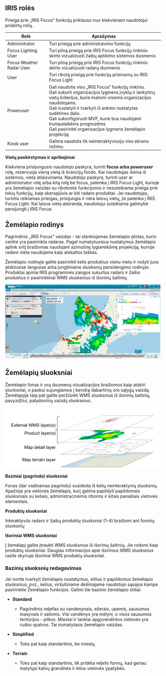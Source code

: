 ## IRIS rolės

Prieiga prie „IRIS Focus“ funkcijų priklauso nuo kiekvienam naudotojui priskirtų rolių.


| Rolė                  | Aprašymas |
| --------------------- | ----------- |
| Administrator  | Turi prieigą prie administravimo funkcijų |
| Focus Lighting User   | Turi pilną prieigą prie IRIS Focus funkcijų rinkinio skirto vizualizuoti žaibų aptikimo sistemos duomenis|
| Focus Weather Radar User  | Turi pilną prieigą prie IRIS Focus funkcijų rinkinio skirto vizualizuoti radarų duomenis|
| User  | Turi ribotą prieigą prie funkcijų prieinamų su IRIS Focus Light|
| Poweruser  | Gali naudotis visu „IRIS Focus“ funkcijų rinkiniu. <br> Gali sukurti organizacijos lygmens įvykių ir lankytinų vietų kriterijus, kurie matomi visiems organizacijos naudotojams. <br> Gali nustatyti ir tvarkyti iš anksto nustatytas  sudėtines dalis.<br>Gali sukonfigūruoti MVF, kurie bus naudojami trumpalaikėms prognozėms<br>Gali pasirinkti organizacijos lygmens žemėlapio projekciją |
|Kiosk user|Galima naudotis tik neinteraktyviuoju viso ekrano režimu.|

**Vietų paskirstymas ir apribojimai**

Kiekviena prisijungusio naudotojo paskyra, turinti **focus arba poweruser** rolę, rezervuoja vieną vietą iš licencijų fondo. Kai naudotojas išeina iš sistemos, vieta atlaisvinama. Naudotojo paskyra, turinti user ar administrator rolę arba kitą rolę be focus, patenka į IRIS Focus Light, kurioje yra žemėlapio vaizdas su ribotomis funkcijomis ir nesuteikiama prieiga prie tokių funkcijų, kaip skerspjūvis ar kiti radaro produktai. Jei naudotojas, turintis reikiamas prieigas, prisijungia ir nėra laisvų vietų, jis patenka į IRIS Focus Light. Kai laisva vieta atsiranda, naudotojui suteikiama galimybė persijungti į IRIS Focus.

## Žemėlapio rodinys

Pagrindinis „IRIS Focus" vaizdas - tai slankiojamas žemėlapio plotas, kurio centre yra pasirinkta radaras. Pagal numatytuosius nustatymus žemėlapis aplink sritį braižomas naudojant azimutinę lygiareikšmę projekciją, kurioje radaro vieta naudojama kaip atskaitos taškas.


Žemėlapio rodinyje galite pasirinkti kelis produktus vienu metu ir rodyti juos atskiruose languose arba jungtiniame sluoksnių persidengimo rodinyje. Produktai apima IRIS programinės įrangos sukurtus radaro ir žaibo produktus ir pasirinktinai WMS sluoksnius iš išorinių šaltinių.

![žemėlapio vaizdas](/assets/img/map_view.png)

## Žemėlapių sluoksniai

Žemėlapio fonas ir orų duomenų vizualizacijos braižomos kaip atskiri sluoksniai, o paskui sujungiamos į bendrą dabartinių oro sąlygų vaizdą. Žemėlapyje taip pat galite peržiūrėti WMS sluoksnius iš išorinių šaltinių, pavyzdžiui, palydovinių vaizdų sluoksnius.

![sluoksniai](/assets/img/layers.png)

**Baziniai (pagrindo) sluoksniai**

Fonas (dar vadinamas pagrindu) susideda iš kelių neinteraktyvių sluoksnių. Apačioje yra vietovės žemėlapis, kurį galima papildyti papildomais sluoksniais su keliais, administracinėmis ribomis ir kitais panašiais vietovės elementais.

**Produktų sluoksniai**

Interaktyvūs radaro ir žaibų produktų sluoksniai (1-4) braižomi ant foninių sluoksnių

**Išoriniai WMS sluoksniai**

Į žemėlapį galite įtraukti WMS sluoksnius iš išorinių šaltinių. Jie rodomi kaip produktų sluoksniai. Daugiau informacijos apie išorinius WMS sluoksnius rasite skyriuje Išoriniai WMS produktų sluoksniai.

### Bazinių sluoksnių redagavimas
Jei norite tvarkyti žemėlapio nustatymus, stilius ir papildomus žemėlapio sluoksnius, pvz., kelius, viršutiniame dešiniajame naudotojo sąsajos kampe pasirinkite Žemėlapio funkcijos. Galimi šie bazinio žemėlapio stiliai:

- **Standard**
  * Pagrindinis reljefas su vandenynais, ežerais, upėmis, sausumos masyvais ir salomis. Visi vandenys yra mėlyni, o visos sausumos teritorijos - pilkos. Miestai ir tankiai apgyvendintos vietovės yra rudos spalvos. Tai numatytasis žemėlapio vaizdas.

- **Simplified**
  * Toks pat kaip standartinis, be miestų.

- **Terrain**
  * Toks pat kaip standartinis, tik pridėta reljefo formų, kad geriau matytųsi kalnų grandinės ir kitos vietovės ypatybės.
